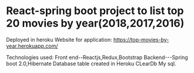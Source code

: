 # React-spring boot project to list top 20 movies by year(2018,2017,2016)
Deployed in heroku
Website for application: https://top-movies-by-year.herokuapp.com/

Technologies used:
Front end--Reactjs,Redux,Bootstrap
Backend---Spring boot 2.0,Hibernate
Database table created in Heroku CLearDb My sql.
